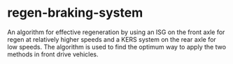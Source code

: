 # regen-braking-system
An algorithm for effective regeneration by using an ISG on the front axle for regen at relatively higher speeds and a KERS system on the rear axle for low speeds. The algorithm is used to find the optimum way to apply the two methods in front drive vehicles.
